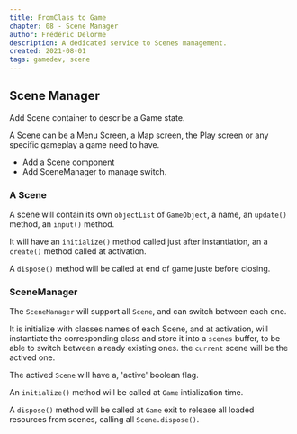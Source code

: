 ```yaml
---
title: FromClass to Game
chapter: 08 - Scene Manager
author: Frédéric Delorme
description: A dedicated service to Scenes management.
created: 2021-08-01
tags: gamedev, scene
---
```


## Scene Manager

Add Scene container to describe a Game state.

A Scene can be a Menu Screen, a Map screen, the Play screen or any specific gameplay a game need to have.

- Add a Scene component
- Add SceneManager to manage switch.

### A Scene

A scene will contain its own `objectList` of `GameObject`, a name, an `update()` method, an `input()` method.

It will have an `initialize()` method called just after instantiation, an a `create()` method called at activation.

A `dispose()` method will be called at end of game juste before closing.

### SceneManager

The `SceneManager` will support all `Scene`, and can switch between each one.

It is initialize with classes names of each Scene, and at activation, will instantiate the corresponding class and store it into a `scenes` buffer, to be able to switch between already existing ones. the `current` scene will be the actived one.

The actived `Scene` will have a, 'active' boolean flag.

An `initialize()` method will be called at `Game` intialization time.

A `dispose()` method will be called at `Game` exit to release all loaded resources from scenes, calling all `Scene.dispose()`.
